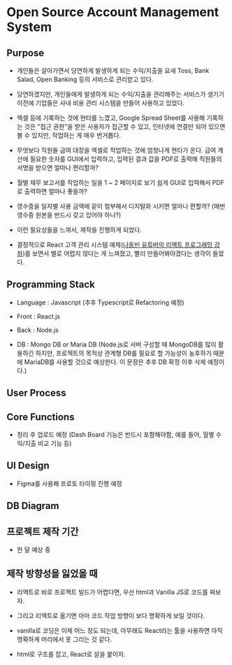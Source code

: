 # Open Source Account Management System

## Purpose

- 개인들은 살아가면서 당연하게 발생하게 되는 수익/지출을 요새 Toss, Bank Salad, Open Banking 등의 서비스로 관리받고 있다.

- 당연하겠지만, 개인들에게 발생하게 되는 수익/지출을 관리해주는 서비스가 생기기 이전에 기업들은 사내 비용 관리 시스템을 만들어 사용하고 있었다.

- 엑셀 등에 기록하는 것에 현타를 느꼈고, Google Spread Sheet를 사용해 기록하는 것은 "접근 권한"을 받은 사용자가 접근할 수 있고, 인터넷에 연결만 되어 있으면 볼 수 있지만, 작업하는 게 매우 번거롭다.

- 무엇보다 직원들 급여 대장을 엑셀로 작업하는 것에 엄청나게 현타가 온다. 급여 계산에 필요한 숫자를 GUI에서 입력하고, 입력된 결과 값을 PDF로 출력해 직원들의 서명을 받으면 얼마나 편리할까?

- 월별 재무 보고서를 작업하는 일을 1 ~ 2 페이지로 보기 쉽게 GUI로 입력해서 PDF로 출력하면 얼마나 좋을까?

- 영수증을 일자별 사용 금액에 같이 첨부해서 디지털화 시키면 얼마나 편할까? (매번 영수증 원본을 반드시 갖고 있어야 하나?)

- 이런 필요성들을 느껴서, 제작을 진행하게 되었다.

- 결정적으로 React 고객 관리 시스템 예제([나동빈 유튜버의 리액트 프로그래밍 강좌](https://www.youtube.com/watch?v=9rJmH_WRyLY&list=PLRx0vPvlEmdD1pSqKZiTihy5rplxecNpz&index=17))를 보면서 별로 어렵지 않다는 게 느껴졌고, 빨리 만들어봐야겠다는 생각이 들었다.

## Programming Stack

- Language : Javascript (추후 Typescript로 Refactoring 예정)

- Front : React.js

- Back : Node.js

- DB : Mongo DB or Maria DB (Node.js로 서버 구성할 때 MongoDB를 많이 활용하긴 하지만, 프로젝트의 목적상 관계형 DB를 필요로 할 가능성이 농후하기 때문에 MariaDB를 사용할 것으로 예상한다. 이 문장은 추후 DB 확정 이후 삭제 예정이다.)

## User Process

## Core Functions

- 정리 후 업로드 예정 (Dash Board 기능은 반드시 포함해야함, 예를 들어, 월별 수익/지출 비교 기능 등)

## UI Design

- Figma를 사용해 프로토 타이핑 진행 예정

## DB Diagram

## 프로젝트 제작 기간

- 한 달 예상 중

## 제작 방향성을 잃었을 때

- 리액트로 바로 프로젝트 빌드가 어렵다면, 우선 html과 Vanilla JS로 코드를 짜보자.

- 그리고 리액트로 옮기면 아마 코드 작업 방향이 보다 명확하게 보일 것이다.

- vanilla로 코딩은 이제 어느 정도 되는데, 아무래도 React라는 툴을 사용하면 아직 명확하게 머리에서 못 그리는 것 같다.

- html로 구조를 잡고, React로 살을 붙이자.
